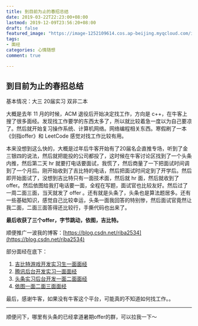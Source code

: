 ```yaml
---
title: 到目前为止的春招总结
date: 2019-03-22T22:23:00+08:00
lastmod: 2019-12-09T23:56:20+08:00
draft: false
featured_image: "https://image-1252109614.cos.ap-beijing.myqcloud.com/img/20210508201518.png"
tags:
- 面经
categories: 心情随想
comment: true

---
```


## 到目前为止的春招总结

基本情况：大三 20届实习 双非二本

大概是去年 11 月的时候，ACM 退役后开始决定找工作，方向是 c++，在牛客上搜了很多面经。发现找工作要学的东西太多了，所以就比较着急一度以为自己要凉了。然后就开始复习操作系统、计算机网络。网络编程相关东西。寒假刷了一本《剑指offer》和 LeetCode 感觉对找工作比较有用。

本来没想到这么快的，大概是过年后牛客开始有了20届名企直推专场，听到了金三银四的说法，然后就把能投的公司都投了，这时候在牛客讨论区找到了一个头条内推，然后第二天 hr 就要打电话要面试，我慌了，然后商量了一下把面试时间调到了一个月后。刚开始收到了吉比特的电话，然后把面试时间定到了开学后。然后即开始面试了，没想到吉比特只有一面技术面，然后就 hr 面，然后就收到了offer。然后依图给我打电话要一面，全程在写题，面试官也比较友好。然后过了一周二面三面，当天就发了 offer 。还有就是头条了，头条也是算法题居多。还有一些基础知识，感觉自己比较幸运，头条一面我回答的特别惨，然后面试官竟然让我二面，二面三面答得还比较行，手撕代码也出来了。



**最后收获了三个offer，字节跳动，依图，吉比特。**

顺便推广一波我的博客：[https://blog.csdn.net/riba2534](https://blog.csdn.net/riba2534)

部分面经在底下：

1. [吉比特游戏开发实习生一面面经](https://www.nowcoder.com/discuss/156612)
2. [腾讯后台开发实习一面面经](https://www.nowcoder.com/discuss/161935)
3. [头条实习后台开发一面二面面经](https://www.nowcoder.com/discuss/163077)
4. [依图一面二面三面面经](https://www.nowcoder.com/discuss/165615)



最后，感谢牛客，如果没有牛客这个平台，可能真的不知道如何找工作。。

---
顺便问下，哪里有头条的已经拿道暑期offer的群，可以拉我一下～